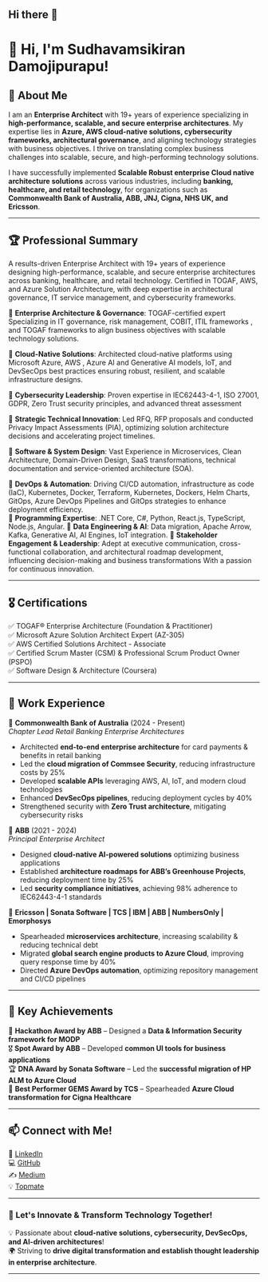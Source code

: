 ## Hi there 👋

# 👋 Hi, I'm Sudhavamsikiran Damojipurapu!

## 🚀 About Me
I am an **Enterprise Architect** with 19+ years of experience specializing in **high-performance, scalable, and secure enterprise architectures**. My expertise lies in **Azure, AWS cloud-native solutions, cybersecurity frameworks, architectural governance**, and aligning technology strategies with business objectives.  I thrive on translating complex business challenges into scalable, secure, and high-performing technology solutions.

I have successfully implemented **Scalable Robust enterprise Cloud native architecture solutions** across various industries, including **banking, healthcare, and retail technology**, for organizations such as **Commonwealth Bank of Australia, ABB, JNJ, Cigna, NHS UK, and Ericsson**.

---

## 🏆 Professional Summary
A results-driven Enterprise Architect with 19+ years of experience designing high-performance, scalable, and secure enterprise architectures across banking, healthcare, and retail technology. Certified in TOGAF, AWS, and Azure Solution Architecture, with deep expertise in architectural governance, IT service management, and cybersecurity frameworks. 

🔹 **Enterprise Architecture & Governance**: TOGAF-certified expert Specializing in IT governance, risk management, COBIT, ITIL frameworks , and TOGAF frameworks to align business objectives with scalable technology solutions.

🔹 **Cloud-Native Solutions**: Architected cloud-native platforms using Microsoft Azure, AWS , Azure AI and Generative AI models, IoT, and DevSecOps best practices  ensuring robust, resilient, and scalable infrastructure designs.

🔹 **Cybersecurity Leadership**: Proven expertise in IEC62443-4-1, ISO 27001, GDPR, Zero Trust security principles, and advanced threat assessment  

🔹 **Strategic Technical Innovation**: Led RFQ, RFP proposals and conducted Privacy Impact Assessments (PIA), optimizing solution architecture decisions and accelerating project timelines.

🔹 **Software & System Design**: Vast Experience in Microservices, Clean Architecture, Domain-Driven Design, SaaS transformations, technical documentation and service-oriented architecture (SOA).

🔹 **DevOps & Automation**: Driving CI/CD automation, infrastructure as code (IaC), Kubernetes, Docker, Terraform, Kubernetes, Dockers, Helm Charts, GitOps, Azure DevOps Pipelines and GitOps strategies to enhance deployment efficiency.  
🔹 **Programming Expertise**: .NET Core, C#, Python, React.js, TypeScript, Node.js, Angular.
🔹 **Data Engineering & AI**: Data migration, Apache Arrow, Kafka, Generative AI, AI Engines, IoT integration.
🔹 **Stakeholder Engagement & Leadership**: Adept at executive communication, cross-functional collaboration, and architectural roadmap development, influencing decision-making and business transformations With a passion for continuous innovation.

---

## 🎖️ Certifications
✅ TOGAF® Enterprise Architecture (Foundation & Practitioner)  
✅ Microsoft Azure Solution Architect Expert (AZ-305)  
✅ AWS Certified Solutions Architect - Associate  
✅ Certified Scrum Master (CSM) & Professional Scrum Product Owner (PSPO)  
✅ Software Design & Architecture (Coursera)  

---

## 💼 Work Experience
🔹 **Commonwealth Bank of Australia** (2024 - Present)  
_Chapter Lead Retail Banking Enterprise Architectures_  
- Architected **end-to-end enterprise architecture** for card payments & benefits in retail banking  
- Led the **cloud migration of Commsee Security**, reducing infrastructure costs by 25%  
- Developed **scalable APIs** leveraging AWS, AI, IoT, and modern cloud technologies  
- Enhanced **DevSecOps pipelines**, reducing deployment cycles by 40%  
- Strengthened security with **Zero Trust architecture**, mitigating cybersecurity risks  

🔹 **ABB** (2021 - 2024)  
_Principal Enterprise Architect_  
- Designed **cloud-native AI-powered solutions** optimizing business applications  
- Established **architecture roadmaps for ABB’s Greenhouse Projects**, reducing deployment time by 25%  
- Led **security compliance initiatives**, achieving 98% adherence to IEC62443-4-1 standards  

🔹 **Ericsson | Sonata Software | TCS | IBM | ABB | NumbersOnly | Emorphosys**  
- Spearheaded **microservices architecture**, increasing scalability & reducing technical debt  
- Migrated **global search engine products to Azure Cloud**, improving query response time by 40%  
- Directed **Azure DevOps automation**, optimizing repository management and CI/CD pipelines  

---

## 🏅 Key Achievements
🥇 **Hackathon Award by ABB** – Designed a **Data & Information Security framework for MODP**  
🎖 **Spot Award by ABB** – Developed **common UI tools for business applications**  
🏆 **DNA Award by Sonata Software** – Led the **successful migration of HP ALM to Azure Cloud**  
🚀 **Best Performer GEMS Award by TCS** – Spearheaded **Azure Cloud transformation for Cigna Healthcare**  

---

## 📫 Connect with Me!
💼 [LinkedIn](https://www.linkedin.com/in/dsudhavamsikiran)  
💻 [GitHub](https://github.com/sudhavamsikiran)  
✍️ [Medium](https://sdamojipurapu.medium.com)  
💡 [Topmate](https://topmate.io/sudhavamsikiran)  

---

### 🚀 Let's Innovate & Transform Technology Together!
💡 Passionate about **cloud-native solutions, cybersecurity, DevSecOps, and AI-driven architectures**!  
🌍 Striving to **drive digital transformation and establish thought leadership in enterprise architecture**.  

---


